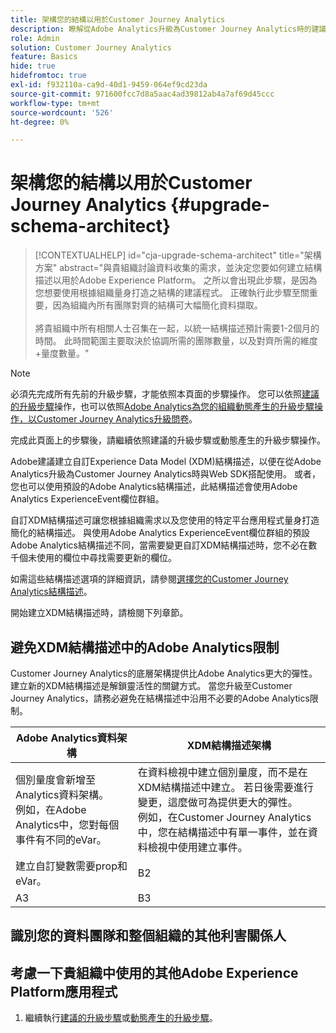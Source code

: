 ```yaml
---
title: 架構您的結構以用於Customer Journey Analytics
description: 瞭解從Adobe Analytics升級為Customer Journey Analytics時的建議路徑
role: Admin
solution: Customer Journey Analytics
feature: Basics
hide: true
hidefromtoc: true
exl-id: f932110a-ca9d-40d1-9459-064ef9cd23da
source-git-commit: 971600fcc7d8a5aac4ad39812ab4a7af69d45ccc
workflow-type: tm+mt
source-wordcount: '526'
ht-degree: 0%

---
```


# 架構您的結構以用於Customer Journey Analytics {#upgrade-schema-architect}

<!-- markdownlint-disable MD034 -->

>[!CONTEXTUALHELP]
>id="cja-upgrade-schema-architect"
>title="架構方案"
>abstract="與貴組織討論資料收集的需求，並決定您要如何建立結構描述以用於Adobe Experience Platform。 之所以會出現此步驟，是因為您想要使用根據組織量身打造之結構的建議程式。 正確執行此步驟至關重要，因為組織內所有團隊對齊的結構可大幅簡化資料擷取。<br><br>將貴組織中所有相關人士召集在一起，以統一結構描述預計需要1-2個月的時間。 此時間範圍主要取決於協調所需的團隊數量，以及對齊所需的維度+量度數量。"

<!-- markdownlint-enable MD034 -->

>[!NOTE]
> 
>必須先完成所有先前的升級步驟，才能依照本頁面的步驟操作。 您可以依照[建議的升級步驟](/help/getting-started/cja-upgrade/cja-upgrade-recommendations.md#recommended-upgrade-steps-for-most-organizations)操作，也可以依照[Adobe Analytics為您的組織動態產生的升級步驟操作，以Customer Journey Analytics升級問卷](https://gigazelle.github.io/cja-ttv/)。
>
>完成此頁面上的步驟後，請繼續依照建議的升級步驟或動態產生的升級步驟操作。

Adobe建議建立自訂Experience Data Model (XDM)結構描述，以便在從Adobe Analytics升級為Customer Journey Analytics時與Web SDK搭配使用。 或者，您也可以使用預設的Adobe Analytics結構描述，此結構描述會使用Adobe Analytics ExperienceEvent欄位群組。

自訂XDM結構描述可讓您根據組織需求以及您使用的特定平台應用程式量身打造簡化的結構描述。 與使用Adobe Analytics ExperienceEvent欄位群組的預設Adobe Analytics結構描述不同，當需要變更自訂XDM結構描述時，您不必在數千個未使用的欄位中尋找需要更新的欄位。

如需這些結構描述選項的詳細資訊，請參閱[選擇您的Customer Journey Analytics結構描述](/help/getting-started/cja-upgrade/cja-upgrade-schema-existing.md)。

開始建立XDM結構描述時，請檢閱下列章節。

## 避免XDM結構描述中的Adobe Analytics限制

Customer Journey Analytics的底層架構提供比Adobe Analytics更大的彈性。 建立新的XDM結構描述是解鎖靈活性的關鍵方式。 當您升級至Customer Journey Analytics，請務必避免在結構描述中沿用不必要的Adobe Analytics限制。

| Adobe Analytics資料架構 | XDM結構描述架構 |
|---------|----------|
| 個別量度會新增至Analytics資料架構。<br/>例如，在Adobe Analytics中，您對每個事件有不同的eVar。 | 在資料檢視中建立個別量度，而不是在XDM結構描述中建立。 若日後需要進行變更，這麼做可為提供更大的彈性。<br/>例如，在Customer Journey Analytics中，您在結構描述中有單一事件，並在資料檢視中使用建立事件。 |
| 建立自訂變數需要prop和eVar。 | B2 |
| A3 | B3 |

## 識別您的資料團隊和整個組織的其他利害關係人


## 考慮一下貴組織中使用的其他Adobe Experience Platform應用程式



1. 繼續執行[建議的升級步驟](/help/getting-started/cja-upgrade/cja-upgrade-recommendations.md#recommended-upgrade-steps-for-most-organizations)或[動態產生的升級步驟](https://gigazelle.github.io/cja-ttv/)。
